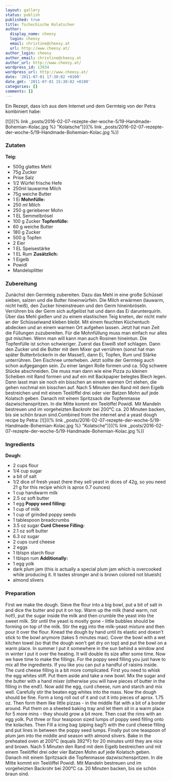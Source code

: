 ```yaml
---
layout: gallery
status: publish
published: true
title: Tschechische Kolatschen
author:
  display_name: cheesy
  login: cheesy
  email: christine@cheesy.at
  url: http://www.cheesy.at/
author_login: cheesy
author_email: christine@cheesy.at
author_url: http://www.cheesy.at/
wordpress_id: 13934
wordpress_url: http://www.cheesy.at/
date: '2011-07-01 17:30:02 +0100'
date_gmt: '2011-07-01 15:30:02 +0100'
categories: []
comments: []
---
```

<!--:de-->Ein Rezept, dass ich aus dem Internet und dem Germteig von der Petra kombiniert habe:
[![]({% link _posts/2016-02-07-rezepte-der-woche-5/19-Handmade-Bohemian-Kolac.jpg %} "Kolatsche")]({% link _posts/2016-02-07-rezepte-der-woche-5/19-Handmade-Bohemian-Kolac.jpg %})
### Zutaten
**Teig:**
- 500g glattes Mehl
- 75g Zucker
- Prise Salz
- 1/2 Würfel frische Hefe
- 250ml lauwarme Milch
- 75g weiche Butter
- 1 Ei
**Mohnfülle:**
- 250 ml Milch
- 250 g geriebener Mohn
- 1 EL Semmelbrösel
- 100 g Zucker
**Topfenfülle:**
- 60 g weiche Butter
- 180 g Zucker
- 500 g Topfen
- 2 Eier
- 1 EL Speisestärke
- 1 EL Rum
**Zusätzlich:**
- 1 Eigelb
- Powidl
- Mandelsplitter
### Zubereitung
Zunächst den Germteig zubereiten. Dazu das Mehl in eine große Schüssel sieben, salzen und die Butter hineinwürfeln. Die Milch erwärmen (lauwarm, nicht heiß), den Zucker hineinstreuen und den Germ hineinbröseln. Verrühren bis der Germ sich aufgelöst hat und dann das Ei darunterquirln. Über das Mehl gießen und zu einem elastischen Teig kneten, der nicht mehr an der Schüsselwand kleben bleibt. Mit einem feuchten Küchentuch abdecken und an einem warmen Ort aufgehen lassen.
Jetzt hat man Zeit die Füllungen zuzubereiten. Für die Mohnfüllung muss man einfach nur alles gut mischen. Wenn man will kann man auch Rosinen hineintun.
Die Topfenfülle ist schon schwieriger. Zuerst das Eiweiß steif schlagen. Dann den Zucker und die Butter mit dem Mixer gut verrühren (sonst hat man später Butterbröckerln in der Masse!), dann Ei, Topfen, Rum und Stärke unterrühren. Den Eischnee unterheben.
Jetzt sollte der Germteig auch schon aufgegangen sein. Zu einer langen Rolle formen und ca. 50g schwere Stücke abschneiden. Die muss man dann wie eine Pizza zu kleinen Scheiben mit Rand formen und auf ein mit Backpapier belegtes Blech legen. Dann lasst man sie noch ein bisschen an einem warmen Ort stehen, die gehen nochmal ein bisschen auf.
Nach 5 Minuten den Rand mit dem Eigelb bestreichen und mit einem Teelöffel drei oder vier Batzen Mohn auf jede Kolatsch geben. Danach mit einem Spritzsack die Topfenmasse dazwischenspritzen. In die Mitte kommt ein Teelöffel Powidl. Mit Mandeln bestreuen und im vorgeheizten Backrohr bei 200°C ca. 20 Minuten backen, bis sie schön braun sind.<!--:--><!--:en-->Combined from the internet and a yeast dough recipe by Petra:
[![]({% link _posts/2016-02-07-rezepte-der-woche-5/19-Handmade-Bohemian-Kolac.jpg %} "Kolatsche")]({% link _posts/2016-02-07-rezepte-der-woche-5/19-Handmade-Bohemian-Kolac.jpg %})
### Ingredients
**Dough:**
- 2 cups flour
- 1/4 cup sugar
- a bit of salt
- 1/2 dice of fresh yeast (here they sell yeast in dices of 42g, so you need 21 g for this recipe which is aprox 0.7 ounces)
- 1 cup handwarm milk
- 2.5 oz soft butter
- 1 egg
**Poppy seed filling:**
- 1 cup of milk
- 1 cup of grinded poppy seeds
- 1 tablespoon breadcrumbs
- 3.5 oz sugar
**Curd Cheese Filling:**
- 2.1 oz soft butter
- 6.3 oz sugar
- 2 cups curd cheese
- 2 eggs
- 1 tblspn starch flour
- 1 tblspn rum
**Additionally:**
- 1 egg yolk
- dark plum jam (this is actually a special plum jam which is overcooked while producing it. It tastes stronger and is brown colored not blueish)
- almond slivers
### Preparation
First we make the dough. Sieve the flour into a big bowl, put a bit of salt in and dice the butter and put it on top. Warm up the milk (hand warm, not hot!), put the sugar inside the milk and then crumble the yeast into the sweet milk. Stir until the yeast is mostly gone - little bubbles should be forming on top of the milk. Stir the egg into the milk-yeast mixture and then pour it over the flour. Knead the dough by hand until its elastic and doesn't stick to the bowl anymore (takes 5 minutes max). Cover the bowl with a wet kitchen towel (so that the dough won't get dry on top) and put the bowl on a warm place. In summer I put it somewhere in the sun behind a window and in winter I put it over the heating. It will double its size after some time.
Now we have time to make the fillings. For the poppy seed filling you just have to mix all the ingredients. If you like you can put a handful of raisins inside.
The curd cheese filling is a bit more complicated. First you need to whisk the egg whites stiff. Put them aside and take a new bowl. Mix the sugar and the butter with a hand mixer (otherwise you will have pieces of butter in the filling in the end!). Now add the egg, curd cheese, rum and starch and mix well. Carefully stir the beaten egg whites into the mass.
Now the dough should be fine. Form a long roll out of it and cut it into pieces of aprox. 1.75 oz. Then form them like little pizzas - in the middle flat with a bit of a border around. Put them on a sheeted baking tray and let them sit in a warm place for 5 more mins - they should grow a bit more.
Then coat the rims with an egg yolk. Put three or four teaspoon sized lumps of poppy seed filling onto the kolaches. Then Fill a icing bag (piping bag?) with the curd cheese filling and put lines in between the poppy seed lumps. Finally put one teaspoon of plum jam into the middle and season with almond slivers.
Bake in the preheated oven at 200°C (equals 392°F) for 20 minutes until they are nice and brown.
Nach 5 Minuten den Rand mit dem Eigelb bestreichen und mit einem Teelöffel drei oder vier Batzen Mohn auf jede Kolatsch geben. Danach mit einem Spritzsack die Topfenmasse dazwischenspritzen. In die Mitte kommt ein Teelöffel Powidl. Mit Mandeln bestreuen und im vorgeheizten Backrohr bei 200°C ca. 20 Minuten backen, bis sie schön braun sind.<!--:-->
